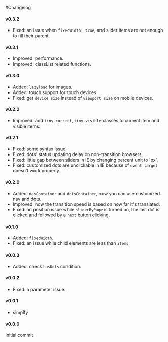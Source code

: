#Changelog

#### v0.3.2
- Fixed: an issue when `fixedWidth: true`, and slider items are not enough to fill their parent.

#### v0.3.1
- Improved: performance.
- Improved: classList related functions.

#### v0.3.0
- Added: `lazyload` for images.
- Added: touch support for touch devices.
- Fixed: get `device size` instead of `viewport size` on mobile devices.

#### v0.2.2
- Improved: add `tiny-current`, `tiny-visible` classes to current item and visible items.

#### v0.2.1
- Fixed: some syntax issue.
- Fixed: dots' status updating delay on non-transition browsers.
- Fixed: little gap between sliders in IE by changing percent unit to 'px'.
- Fixed: customized dots are unclickable in IE because of `event target` doesn't work properly.

#### v0.2.0
- Added: `navContainer` and `dotsContainer`, now you can use customized nav and dots.
- Improved: now the transition speed is based on how far it's translated.
- Fixed: an position issue while `sliderByPage` is turned on, the last dot is clicked and followed by a `next` button clicking.

#### v0.1.0
- Added: `fixedWidth`.
- Fixed: an issue while child elements are less than `items`.

#### v0.0.3
- Added: check `hasDots` condition.

#### v0.0.2
- Fixed: a parameter issue.

#### v0.0.1
- simplfy

#### v0.0.0
Initial commit